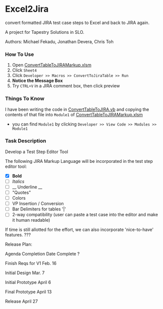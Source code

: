 # Excel2Jira
convert formatted JIRA test case steps to Excel and back to JIRA again.

A project for Tapestry Solutions in SLO.

Authors:
Michael Fekadu, Jonathan Devera, Chris Toh 



### How To Use
1. Open [ConvertTableToJIRAMarkup.xlsm](/ConvertTableToJIRAMarkup.xlsm)
2. Click ```Sheet4```
3. Click ```Developer >> Macros >> ConvertToJiraTable >> Run```
4. **Notice the Message Box**
5. Try ```CTRL+V``` in a JIRA comment box, then click preview


### Things To Know
I have been writing the code in [ConvertTableToJIRA.vb](/ConvertTableToJIRA.vb) and copying the contents of that file into ```Module1``` of [ConvertTableToJIRAMarkup.xlsm](/ConvertTableToJIRAMarkup.xlsm)
* you can find ```Module1``` by clicking ```Developer >> View Code >> Modules >> Module1```


### Task Description
Develop a Test Step Editor Tool

The following JIRA Markup Language will be incorporated in the test step editor tool:

- [x] **Bold**
- [ ] *Italics*
- [ ] __ Underline __
- [ ] "Quotes"
- [ ] Colors
- [ ] VP Insertion / Conversion
- [ ] Bar Delimiters for tables '|'
- [ ] 2-way compatibility (user can paste a test case into the editor and make it human readable)

If time is still allotted for the effort, we can also incorporate 'nice-to-have' features.
???

Release Plan:

Agenda	Completion Date	Complete ?

Finish Reqs for V1	Feb. 16	

Initial Design	Mar. 7	

Initial Prototype	April 6	

Final Prototype	April 13	

Release	April 27
